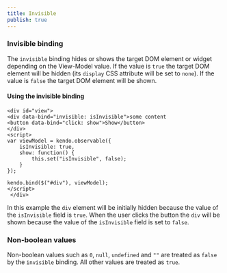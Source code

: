 ```yaml
---
title: Invisible
publish: true
---
```


### Invisible binding

The `invisible` binding hides or shows the target DOM element or widget depending on the View-Model value. If the value is `true` the
target DOM element will be hidden (its `display` CSS attribute will be set to `none`).
If the value is `false` the target DOM element will be shown.

  

#### Using the invisible binding
 
    <div id="view">
    <div data-bind="invisible: isInvisible">some content
    <button data-bind="click: show">Show</button>
    </div>
    <script>
    var viewModel = kendo.observable({
        isInvisible: true,
        show: function() {
            this.set("isInvisible", false);
        }
    });
    
    kendo.bind($("#div"), viewModel);
    </script>
     </div> 

In this example the `div` element will be initially hidden because the value of the `isInvisible` field is `true`.
When the user clicks the button the `div` will be shown because the value of the `isInvisible` field is set to `false`.

### Non-boolean values

Non-boolean values such as `0`, `null`, `undefined` and `""` are treated as `false` by the `invisible` binding.
All other values are treated as `true`.